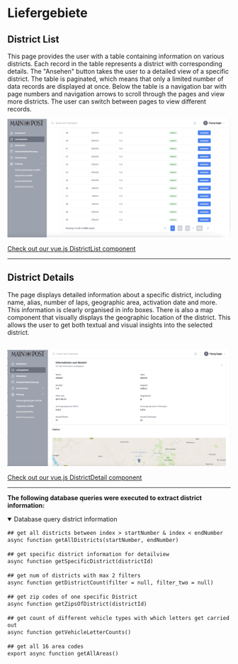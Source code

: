 # <i class="fas fa-truck"></i> Liefergebiete
## District List

This page provides the user with a table containing information on various districts. Each record in the table represents a district with corresponding details. The "Ansehen" button takes the user to a detailed view of a specific district.
The table is paginated, which means that only a limited number of data records are displayed at once. Below the table is a navigation bar with page numbers and navigation arrows to scroll through the pages and view more districts. The user can switch between pages to view different records.

![District List](district-index.png)

[<i class="fas fa-folder"></i> Check out our vue.js DistrictList component](https://github.com/UHPDome/backend_mainpost/blob/main/frontend/src/components/Views/Districts/index/DistrictList.vue)

---

## District Details

The page displays detailed information about a specific district, including name, alias, number of laps, geographic area, activation date and more. This information is clearly organised in info boxes. There is also a map component that visually displays the geographic location of the district. This allows the user to get both textual and visual insights into the selected district.
<br>
<br>

![District List](district-detail.png)

[<i class="fas fa-folder"></i> Check out our vue.js DistrictDetail component](https://github.com/UHPDome/backend_mainpost/blob/main/frontend/src/components/Views/Districts/show/DistrictDetail.vue)

---

**The following database queries were executed to extract district information:**

<details open>
<summary>Database query district information</summary>

```
## get all districts between index > startNumber & index < endNumber
async function getAllDistricts(startNumber, endNumber)

## get specific district information for detailview
async function getSpecificDistrict(districtId) 

## get num of districts with max 2 filters
async function getDistrictCount(filter = null, filter_two = null) 

## get zip codes of one specific District
async function getZipsOfDistrict(districtId)

## get count of different vehicle types with which letters get carried out
async function getVehicleLetterCounts()

## get all 16 area codes 
export async function getAllAreas()

```
</details>
